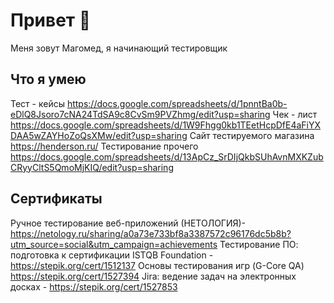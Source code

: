 # Привет 👋
Меня зовут Магомед, я начинающий тестировщик
## Что я умею
Тест - кейсы https://docs.google.com/spreadsheets/d/1pnntBa0b-eDlQ8Jsoro7cNA24TdSA9c8CvSm9PVZhmg/edit?usp=sharing
Чек - лист https://docs.google.com/spreadsheets/d/1W9Fhgg0kb1TEetHcpDfE4aFiYXDAA5wZAYHoZoQsXMw/edit?usp=sharing
Сайт тестируемого магазина https://henderson.ru/
Тестирование прочего https://docs.google.com/spreadsheets/d/13ApCz_SrDIjQkbSUhAvnMXKZubCRyyCltS5QmoMjKIQ/edit?usp=sharing
## Сертификаты 
Ручное тестирование веб-приложений (НЕТОЛОГИЯ)- https://netology.ru/sharing/a0a73e733bf8a3387572c96176dc5b8b?utm_source=social&utm_campaign=achievements
Тестирование ПО: подготовка к сертификации ISTQB Foundation  - https://stepik.org/cert/1512137
Основы тестирования игр (G-Core QA) https://stepik.org/cert/1527394
Jira: ведение задач на электронных досках - https://stepik.org/cert/1527853
